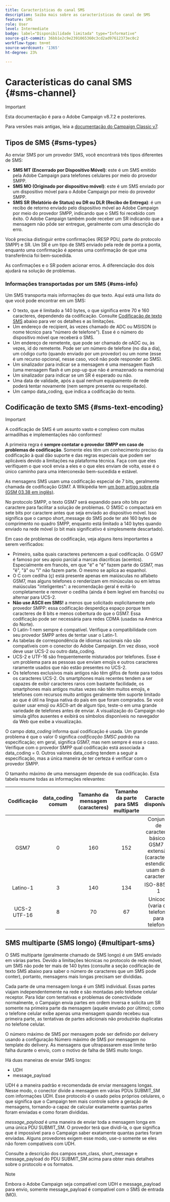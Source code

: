 ```yaml
---
title: Características do canal SMS
description: Saiba mais sobre as características do canal de SMS
feature: SMS
role: User
level: Intermediate
badge: label="Disponibilidade limitada" type="Informative"
source-git-commit: 36bb1e2c9e2391065360c3cd2ad97612373ec0c2
workflow-type: tm+mt
source-wordcount: '1365'
ht-degree: 23%

---
```



# Características do canal SMS {#sms-channel}

>[!IMPORTANT]
>
>Esta documentação é para o Adobe Campaign v8.7.2 e posteriores.
>
>Para versões mais antigas, leia a [documentação do Campaign Classic v7](https://experienceleague.adobe.com/pt-br/docs/campaign-classic/using/sending-messages/sending-messages-on-mobiles/sms-protocol).


## Tipos de SMS {#sms-types}

Ao enviar SMS por um provedor SMS, você encontrará três tipos diferentes de SMS:

* **SMS MT (Encerrado por Dispositivo Móvel)**: este é um SMS emitido pela Adobe Campaign para telefones celulares por meio do provedor SMPP.
* **SMS MO (Originado por dispositivo móvel)**: este é um SMS enviado por um dispositivo móvel para o Adobe Campaign por meio do provedor SMPP.
* **SMS SR (Relatório de Status) ou DR ou DLR (Recibo de Entrega)**: é um recibo de retorno enviado pelo dispositivo móvel ao Adobe Campaign por meio do provedor SMPP, indicando que o SMS foi recebido com êxito. O Adobe Campaign também pode receber um SR indicando que a mensagem não pôde ser entregue, geralmente com uma descrição do erro.

Você precisa distinguir entre confirmações (RESP PDU, parte do protocolo SMPP) e SR. Um SR é um tipo de SMS enviado pela rede de ponta a ponta, enquanto uma confirmação é apenas uma confirmação de que uma transferência foi bem-sucedida.

As confirmações e o SR podem acionar erros. A diferenciação dos dois ajudará na solução de problemas.

### Informações transportadas por um SMS  {#sms-info}

Um SMS transporta mais informações do que texto. Aqui está uma lista do que você pode encontrar em um SMS:

* O texto, que é limitado a 140 bytes, o que significa entre 70 e 160 caracteres, dependendo da codificação. Consulte [Codificação de texto SMS](#sms-text-encoding) abaixo para ver os detalhes e as limitações.
* Um endereço de recipient, às vezes chamado de ADC ou MSISDN (o nome técnico para &quot;número de telefone&quot;). Esse é o número do dispositivo móvel que receberá o SMS.
* Um endereço de remetente, que pode ser chamado de oADC ou, às vezes, id do remetente. Pode ser um número de telefone (no dia a dia), um código curto (quando enviado por um provedor) ou um nome (esse é um recurso opcional, nesse caso, você não pode responder ao SMS).
* Um sinalizador para indicar se a mensagem é uma mensagem flash (uma mensagem flash é um pop-up que não é armazenado na memória)
* Um sinalizador para indicar se um SR é esperado ou não.
* Uma data de validade, após a qual nenhum equipamento de rede poderá tentar novamente (nem sempre presente ou respeitado).
* Um campo data_coding, que indica a codificação do texto.

## Codificação de texto SMS {#sms-text-encoding}

>[!IMPORTANT]
>
>A codificação de SMS é um assunto vasto e complexo com muitas armadilhas e implementações não conformes!

A primeira regra é **sempre contatar o provedor SMPP em caso de problemas de codificação**. Somente eles têm um conhecimento preciso da codificação à qual dão suporte e das regras especiais que podem ser aplicáveis devido a limitações na plataforma técnica. Faça com que eles verifiquem o que você envia a eles e o que eles enviam de volta, esse é o único caminho para uma interconexão bem-sucedida e estável.

As mensagens SMS usam uma codificação especial de 7 bits, geralmente chamada de codificação GSM7.  A Wikipédia tem [um bom artigo sobre ela (GSM 03.38 em inglês)](https://en.wikipedia.org/wiki/GSM_03.38).

No protocolo SMPP, o texto GSM7 será expandido para oito bits por caractere para facilitar a solução de problemas. O SMSC o compactará em sete bits por caractere antes que seja enviado ao dispositivo móvel. Isso significa que o campo short_message do SMS pode ter até 160 bytes de comprimento no quadro SMPP, enquanto está limitado a 140 bytes quando enviado na rede móvel (o bit mais significativo é simplesmente descartado).

Em caso de problemas de codificação, veja alguns itens importantes a serem verificados:
* Primeiro, saiba quais caracteres pertencem a qual codificação. O GSM7 é famoso por seu apoio parcial a marcas diacríticas (acentos). Especialmente em francês, em que &quot;é&quot; e &quot;è&quot; fazem parte do GSM7, mas &quot;ê&quot;, &quot;â&quot; ou &quot;ï&quot; não fazem parte. O mesmo se aplica ao espanhol.
* O C com cedilha (ç) está presente apenas em maiúsculas no alfabeto GSM7, mas alguns telefones o renderizam em minúsculas ou em letras maiúsculas &quot;inteligentes&quot;: a recomendação geral é evitá-lo completamente e remover o cedilha (ainda é bem legível em francês) ou alternar para UCS-2.
* **Não use ASCII em SMS!** a menos que solicitado explicitamente pelo provedor SMPP: essa codificação desperdiça espaço porque tem caracteres de 8 bits e menos cobertura do que o GSM7. Essa codificação pode ser necessária para redes CDMA (usadas na América do Norte).
* O Latin-1 nem sempre é compatível. Verifique a compatibilidade com seu provedor SMPP antes de tentar usar o Latin-1.
* As tabelas de correspondência de idiomas nacionais não são compatíveis com o conector do Adobe Campaign. Em vez disso, você deve usar UCS-2 ou outro data_coding.
* UCS-2 e UTF-16 são frequentemente misturados por telefones. Esse é um problema para as pessoas que enviam emojis e outros caracteres raramente usados que não estão presentes no UCS-2.
* Os telefones exclusivos mais antigos não têm glifos de fonte para todos os caracteres UCS-2. Os smartphones mais recentes tendem a ser capazes de exibir caracteres raros com bastante facilidade, os smartphones mais antigos muitas vezes não têm muitos emojis, e telefones com recursos muito antigos geralmente têm suporte limitado ao que é útil na língua nativa do país em que foram comprados. Se você quiser usar emoji ou ASCII-art de algum tipo, teste-o em uma grande variedade de telefones antes de enviar. A visualização do Campaign não simula glifos ausentes e exibirá os símbolos disponíveis no navegador da Web que exibe a visualização.

O campo *data_coding* informa qual codificação é usada. Um grande problema é que o valor 0 significa *codificação SMSC padrão* na especificação; em geral, significa GSM7, mas nem sempre é esse o caso. Verifique com o provedor SMPP qual codificação está associada a data_coding = 0. Outros valores data_coding tendem a seguir a especificação, mas a única maneira de ter certeza é verificar com o provedor SMPP.

O tamanho máximo de uma mensagem depende de sua codificação. Esta tabela resume todas as informações relevantes:

| Codificação | data_coding comum | Tamanho da mensagem (caracteres) | Tamanho da parte para SMS multiparte | Caracteres disponíveis |
|:-:|:-:|:-:|:-:|:-:|  
| GSM7 | 0 | 160 | 152 | Conjunto de caracteres básicos GSM7 + extensão (caracteres estendidos usam dois caracteres) |
| Latino-1 | 3 | 140 | 134 | ISO-8859-1 |
| UCS-2 UTF-16 | 8 | 70 | 67 | Unicode (varia de telefone para telefone) |

## SMS multiparte (SMS longo) {#multipart-sms}

O SMS multiparte (geralmente chamado de SMS longo) é um SMS enviado em várias partes. Devido a limitações técnicas no protocolo de rede móvel, um SMS não pode ter mais de 140 bytes (consulte a seção codificação de texto SMS abaixo para saber o número de caracteres que um SMS pode conter), portanto, mensagens mais longas precisam ser divididas.

Cada parte de uma mensagem longa é um SMS individual. Essas partes viajam independentemente na rede e são montadas pelo telefone celular receptor. Para lidar com tentativas e problemas de conectividade normalmente, o Campaign envia partes em ordem inversa e solicita um SR somente na primeira parte da mensagem (aquele enviado por último); como o telefone celular exibe apenas uma mensagem quando recebeu sua primeira parte, as tentativas de partes adicionais não produzirão duplicatas no telefone celular.

O número máximo de SMS por mensagem pode ser definido por delivery usando a configuração Número máximo de SMS por mensagem no template do delivery. As mensagens que ultrapassarem esse limite terão falha durante o envio, com o motivo de falha de SMS muito longo.

Há duas maneiras de enviar SMS longos:

* UDH
* message_payload

UDH é a maneira padrão e recomendada de enviar mensagens longas. Nesse modo, o conector divide a mensagem em várias PDUs SUBMIT_SM com informações UDH. Esse protocolo é o usado pelos próprios celulares, o que significa que o Campaign tem mais controle sobre a geração de mensagens, tornando-a capaz de calcular exatamente quantas partes foram enviadas e como foram divididas.

*message_payload* é uma maneira de enviar toda a mensagem longa em uma única PDU SUBMIT_SM. O provedor terá que dividi-la, o que significa que é impossível para o Campaign saber exatamente quantas partes foram enviadas. Alguns provedores exigem esse modo, use-o somente se eles não forem compatíveis com UDH.

Consulte a descrição dos campos esm_class, short_message e message_payload do PDU SUBMIT_SM acima para obter mais detalhes sobre o protocolo e os formatos.

>[!NOTE]
>
>Embora o Adobe Campaign seja compatível com UDH e message_payload para envio, somente message_payload é compatível com o SMS de entrada (MO).